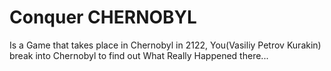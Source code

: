 # Conquer CHERNOBYL 
 Is a Game that takes place in Chernobyl in 2122, You(Vasiliy Petrov Kurakin) break into Chernobyl to find out What
 Really Happened there...

